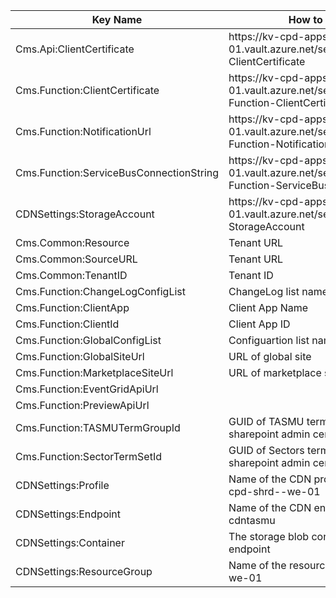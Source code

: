 
|Key Name| How to retrieve | Remarks |  |
|--|--|--|--|
|Cms.Api:ClientCertificate| https://kv-cpd-apps-<env>-we-01.vault.azure.net/secrets/Cms-Api-ClientCertificate||
|Cms.Function:ClientCertificate| https://kv-cpd-apps-<env>-we-01.vault.azure.net/secrets/Cms-Function-ClientCertificate||
|Cms.Function:NotificationUrl| https://kv-cpd-apps-<env>-we-01.vault.azure.net/secrets/Cms-Function-NotificationUrl||
|Cms.Function:ServiceBusConnectionString| https://kv-cpd-apps-<env>-we-01.vault.azure.net/secrets/Cms-Function-ServiceBusConnectionString||
|CDNSettings:StorageAccount| https://kv-cpd-apps-{env}-we-01.vault.azure.net/secrets/CDNSettings-StorageAccount||
|Cms.Common:Resource|Tenant URL||
|Cms.Common:SourceURL|Tenant URL||
|Cms.Common:TenantID|Tenant ID||
|Cms.Function:ChangeLogConfigList|ChangeLog list name at global site||
|Cms.Function:ClientApp|Client App Name||
|Cms.Function:ClientId|Client App ID||
|Cms.Function:GlobalConfigList|Configuartion list name at global site||
|Cms.Function:GlobalSiteUrl|URL of global site||
|Cms.Function:MarketplaceSiteUrl|URL of marketplace site||
|Cms.Function:EventGridApiUrl|||
|Cms.Function:PreviewApiUrl|||
|Cms.Function:TASMUTermGroupId|GUID of TASMU term group present in sharepoint admin center||
|Cms.Function:SectorTermSetId|GUID of Sectors term set present in sharepoint admin center||
|CDNSettings:Profile|Name of the CDN profile resource cdn-cpd-shrd-<env>-we-01||
|CDNSettings:Endpoint|Name of the CDN endpoint resource <env>-cdntasmu||
|CDNSettings:Container|The storage blob container linked to CDN endpoint||
|CDNSettings:ResourceGroup|Name of the resource rg-cpd-shrd-<env>-we-01||

